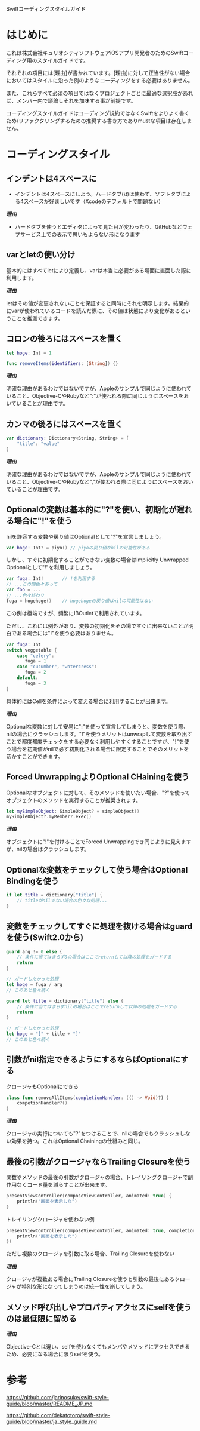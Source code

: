 Swiftコーディングスタイルガイド

# はじめに

これは株式会社キュリオシティソフトウェアiOSアプリ開発者のためのSwiftコーディング用のスタイルガイドです。

それぞれの項目には[理由]が書かれています。[理由]に対して正当性がない場合においてはスタイルに沿った例のようなコーディングをする必要はありません。

また、これらすべて必須の項目ではなくプロジェクトごとに最適な選択肢があれば、メンバー内で議論しそれを加味する事が前提です。

コーディングスタイルガイドはコーディング規約ではなくSwiftをよりよく書くため/リファクタリングするための推奨する書き方でありmustな項目は存在しません。

# コーディングスタイル

## インデントは4スペースに

* インデントは4スペースにしよう。ハードタブ(\t)は使わず、ソフトタブによる4スペースが好ましいです（Xcodeのデフォルトで問題ない）


***理由***

* ハードタブを使うとエディタによって見た目が変わったり、GitHubなどウェブサービス上での表示で思いもよらない形になります

## varとletの使い分け

基本的にはすべてletにより定義し、varは本当に必要がある場面に直面した際に利用します。

***理由***

letはその値が変更されないことを保証すると同時にそれを明示します。結果的にvarが使われているコードを読んだ際に、その値は状態により変化があるということを推測できます。

## コロンの後ろにはスペースを置く

```swift
let hoge: Int = 1
```

```swift
func removeItems(identifiers: [String]) {}
```


***理由***

明確な理由があるわけではないですが、Appleのサンプルで同じように使われていること、Objective-CやRubyなど":"が使われる際に同じようにスペースをおいていることが理由です。

## カンマの後ろにはスペースを置く

```swift
var dictionary: Dictionary<String, String> = [
    "title": "value"
]
```

***理由***

明確な理由があるわけではないですが、Appleのサンプルで同じように使われていること、Objective-CやRubyなど","が使われる際に同じようにスペースをおいていることが理由です。


## Optionalの変数は基本的に"?"を使い、初期化が遅れる場合に"!"を使う

nilを許容する変数や戻り値はOptionalとして"?"を宣言しましょう。

```swift
var hoge: Int? = piyo() // piyoの戻り値がnilの可能性がある 
```

しかし、すぐに初期化することができない変数の場合はImplicitly Unwrapped Optionalとして"!"を利用しましょう。

```swift
var fuga: Int!       // !を利用する
// ...この間色々あって
var foo = ...
// ...色々終わり
fuga = hogehoge()    // hogehogeの戻り値はnilの可能性はない
```

この例は極端ですが、頻繁にIBOutletで利用されています。

ただし、これには例外があり、変数の初期化をその場ですぐに出来ないことが明白である場合には"!"を使う必要はありません。

```swift
var fuga: Int
switch veggetable {
    case "celery":
       fuga = 1
    case "cucumber", "watercress":
       fuga = 2
    default:
       fuga = 3
}
```

具体的にはCellを条件によって変える場合に利用することが出来ます。

***理由***

Optionalな変数に対して安易に"!"を使って宣言してしまうと、変数を使う際、nilの場合にクラッシュします。"!"を使うメリットはunwrapして変数を取り出すことで都度都度チェックをする必要なく利用しやすくすることですが、"!"を使う場合を初期値がnilで必ず初期化される場合に限定することでそのメリットを活かすことができます。

## Forced UnwrappingよりOptional CHainingを使う

Optionalなオブジェクトに対して、そのメソッドを使いたい場合、"?"を使ってオブジェクトのメソッドを実行することが推奨されます。

```swift
let mySimpleObject: SimpleObject? = simpleObject()
mySimpleObject?.myMember?.exec()
```


***理由***

オブジェクトに"!"を付けることでForced Unwrappingでき同じように見えますが、nilの場合はクラッシュします。

## Optionalな変数をチェックして使う場合はOptional Bindingを使う


```swift
if let title = dictionary["title"] {
    // titleがnilでない場合の色々な処理...
}
```

## 変数をチェックしてすぐに処理を抜ける場合はguardを使う(Swift2.0から)

```swift
guard arg != 0 else {
    // 条件に当てはまらず0の場合はここでreturnして以降の処理をガードする
    return 
}

// ガードしたかった処理
let hoge = fuga / arg
// このあと色々続く
```

```swift
guard let title = dictionary["title"] else {
    // 条件に当てはまらずnilの場合はここでreturnして以降の処理をガードする
    return 
}

// ガードしたかった処理
let hoge = "[" + title + "]"
// このあと色々続く
```


## 引数がnil指定できるようにするならばOptionalにする

クロージャもOptionalにできる

```swift
class func removeAllItems(completionHandler: (() -> Void)?) {
    competionHandler?()
}
```

***理由***

クロージャの実行についても"?"をつけることで、nilの場合でもクラッシュしない効果を持つ。これはOptional Chainingの仕組みと同じ。


## 最後の引数がクロージャならTrailing Closureを使う

関数やメソッドの最後の引数がクロージャの場合、トレイリングクロージャで副作用なくコード量を減らすことが出来ます。

```swift
presentViewController(composeViewController, animated: true) {
    println("画面を表示した")
}
```

トレイリングクロージャを使わない例

```swift
presentViewController(composeViewController, animated: true, completion: {
    println("画面を表示した")
})
```

ただし複数のクロージャを引数に取る場合、Trailing Closureを使わない

***理由***

クロージャが複数ある場合にTrailing Closureを使うと引数の最後にあるクロージャが特別な形になってしまうのは統一性を崩してしまう。

## メソッド呼び出しやプロパティアクセスにselfを使うのは最低限に留める

***理由***

Objective-Cとは違い、selfを使わなくてもメンバやメソッドにアクセスできるため、必要になる場合に限りselfを使う。



# 参考

https://github.com/jarinosuke/swift-style-guide/blob/master/README_JP.md

https://github.com/dekatotoro/swift-style-guide/blob/master/ja_style_guide.md
